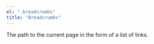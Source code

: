```yaml
---
el: ".breadcrumbs"
title: "Breadcrumbs"
---
```

The path to the current page in the form of a list of links.